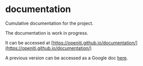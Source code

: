 # documentation
Cumulative documentation for the project.

The documentation is  work in progress. 

It can be accessed at [https://openiti.github.io/documentation/](https://openiti.github.io/documentation/)

A previous version can be accessed as a Google doc [here](https://docs.google.com/document/d/1JiqVMeRANud2DtDP1guAfJeL12K_PrTNjJeyDA0XeZs/edit?usp=sharing).
